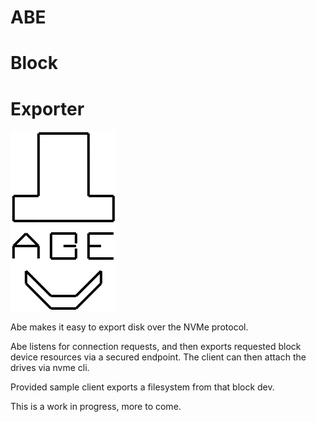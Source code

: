 ABE
===
Block
=====
Exporter
========

![Logo](./logo.svg)


Abe makes it easy to export disk over the NVMe protocol.

Abe listens for connection requests, and then exports requested block device
resources via a secured endpoint.  The client can then attach the drives via nvme cli.

Provided sample client exports a filesystem from that block dev.

This is a work in progress, more to come.
